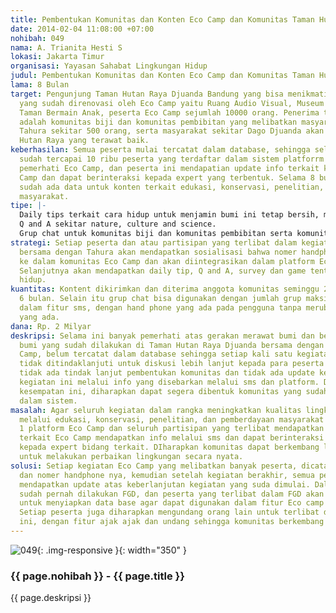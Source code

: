 ```yaml
---
title: Pembentukan Komunitas dan Konten Eco Camp dan Komunitas Taman Hutan Raya Djuanda
date: 2014-02-04 11:08:00 +07:00
nohibah: 049
nama: A. Trianita Hesti S
lokasi: Jakarta Timur
organisasi: Yayasan Sahabat Lingkungan Hidup
judul: Pembentukan Komunitas dan Konten Eco Camp dan Komunitas Taman Hutan Raya Djuanda
lama: 8 Bulan
target: Pengunjung Taman Hutan Raya Djuanda Bandung yang bisa menikmati fasilitas
  yang sudah direnovasi oleh Eco Camp yaitu Ruang Audio Visual, Museum Tahura Djuanda,
  Taman Bermain Anak, peserta Eco Camp sejumlah 10000 orang. Penerima tidak langsung
  adalah komunitas biji dan komunitas pembibitan yang melibatkan masyarakat sekitar
  Tahura sekitar 500 orang, serta masyarakat sekitar Dago Djuanda akan memiliki Taman
  Hutan Raya yang terawat baik.
keberhasilan: Semua peserta mulai tercatat dalam database, sehingga selama 8 bulan
  sudah tercapai 10 ribu peserta yang terdaftar dalam sistem platforrm Eco camp dan
  pemerhati Eco Camp, dan peserta ini mendapatian update info terkait kegiatab Eco
  Camp dan dapat berinteraksi kepada expert yang terbentuk. Selama 8 bulan diharapkan
  sudah ada data untuk konten terkait edukasi, konservasi, penelitian, dan pemberdayaan
  masyarakat.
tipe: |-
  Daily tips terkait cara hidup untuk menjamin bumi ini tetap bersih, menjaga masyarakat dan sumberdaya ekonomi secara berkelanjutan.
  Q and A sekitar nature, culture and science.
  Grup chat untuk komunitas biji dan komunitas pembibitan serta komunitas energi terbarukan, dan komunitas pengelolaan sampah terpadu dan permakultur.
strategi: Setiap peserta dan atau partisipan yang terlibat dalam kegiatan Eco Camp
  bersama dengan Tahura akan mendapatkan sosialisasi bahwa nomer handphone akan masuk
  ke dalam komunitas Eco Camp dan akan diintegrasikan dalam platform Eco Camp Ikuti.
  Selanjutnya akan mendapatkan daily tip, Q and A, survey dan game tentang lingkungan
  hidup.
kuantitas: Kontent dikirimkan dan diterima anggota komunitas seminggu 2 kali selama
  6 bulan. Selain itu grup chat bisa digunakan dengan jumlah grup maksimal 30 orang
  dalam fitur sms, dengan hand phone yang ada pada pengguna tanpa merubah handphone
  yang ada.
dana: Rp. 2 Milyar
deskripsi: Selama ini banyak pemerhati atas gerakan merawat bumi dan berguru kepada
  bumi yang sudah dilakukan di Taman Hutan Raya Djuanda bersama dengan Eco Learning
  Camp, belum tercatat dalam database sehingga setiap kali satu kegiatan selesai,
  tidak ditindaklanjuti untuk diskusi lebih lanjut kepada para peserta kegiatan dan
  tidak ada tindak lanjut pembentukan komunitas dan tidak ada update kepada para pemerhati
  kegiatan ini melalui info yang disebarkan melalui sms dan platform. Dengan adanya
  kesempatan ini, diharapkan dapat segera dibentuk komunitas yang sudah ada dan terintegrasi
  dalam sistem.
masalah: Agar seluruh kegiatan dalam rangka meningkatkan kualitas lingkungan hidup
  melalui edukasi, konservasi, penelitian, dan pemberdayaan masyarakat tercatat dalam
  1 platform Eco Camp dan seluruh partisipan yang terlibat mendapatkan update perkembangan
  terkait Eco Camp mendapatkan info melalui sms dan dapat berinteraksi 2 arah langsung
  kepada expert bidang terkait. DIharapkan komunitas dapat berkembang lebih besar
  untuk melakukan perbaikan lingkungan secara nyata.
solusi: Setiap kegiatan Eco Camp yang melibatkan banyak peserta, dicatat nama peserta
  dan nomer handphone nya, kemudian setelah kegiatan berakhir, semua peserta akan
  mendapatkan update atas keberlanjutan kegiatan yang suda dimulai. Dalam Eco camp
  sudah pernah dilakukan FGD, dan peserta yang terlibat dalam FGD akan menjadi expert
  untuk menyiapkan data base agar dapat digunakan dalam fitur Eco camp info hari ini.
  Setiap peserta juga diharapkan mengundang orang lain untuk terlibat dalam kegiatan
  ini, dengan fitur ajak ajak dan undang sehingga komunitas berkembang lebih banyak.
---
```


![049](/static/img/hibahcms/049.png){: .img-responsive }{: width="350" }

### {{ page.nohibah }} - {{ page.title }}

{{ page.deskripsi }}
